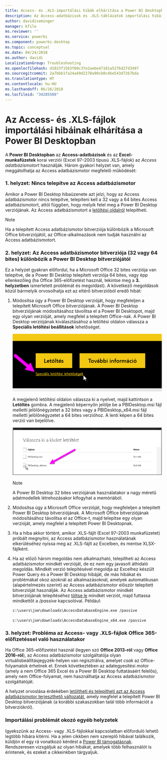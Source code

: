 ```yaml
---
title: Access- és .XLS-importálási hibák elhárítása a Power BI Desktopban
description: Az Access-adatbázisok és .XLS-táblázatok importálási hibáinak elhárítása a Power BI Desktopban és a Power Queryben
author: davidiseminger
manager: kfile
ms.reviewer: ''
ms.service: powerbi
ms.component: powerbi-desktop
ms.topic: conceptual
ms.date: 04/24/2018
ms.author: davidi
LocalizationGroup: Troubleshooting
ms.openlocfilehash: d1023f1563f69c37e2aebe47181a5276d27d3497
ms.sourcegitcommit: 2a7bbb1fa24a49d2278a90cb0c4be543d7267bda
ms.translationtype: HT
ms.contentlocale: hu-HU
ms.lasthandoff: 06/26/2018
ms.locfileid: "34285508"
---
```

# <a name="resolve-issues-importing-access-and-xls-files-in-power-bi-desktop"></a>Az Access- és .XLS-fájlok importálási hibáinak elhárítása a Power BI Desktopban
A **Power BI Desktopban** az **Access-adatbázisok** és az **Excel-munkafüzetek** korai verziói (Excel 97–2003 típusú .XLS-fájlok) az *Access adatbázismotort* használják. Három gyakori helyzet van, amely meggátolhatja az Access adatbázismotor megfelelő működését:

### <a name="situation-1-no-access-database-engine-installed"></a>1. helyzet: Nincs telepítve az Access adatbázismotor
Amikor a Power BI Desktop hibaüzenete azt jelzi, hogy az Access adatbázismotor nincs telepítve, telepíteni kell a 32 vagy a 64 bites Access adatbázismotort, attól függően, hogy melyik felel meg a Power BI Desktop verziójának. Az Access adatbázismotort a [letöltési oldalról](http://www.microsoft.com/en-us/download/details.aspx?id=13255) telepítheti.

>[!NOTE]
>Ha a telepített Access adatbázismotor bitverziója különbözik a Microsoft Office bitverziójától, az Office-alkalmazások nem tudják használni az Access adatbázismotort.

### <a name="situation-2-the-access-database-engine-bit-version-32-bit-or-64-bit-is-different-from-your-power-bi-desktop-bit-version"></a>2. helyzet: Az Access adatbázismotor bitverziója (32 vagy 64 bites) különbözik a Power BI Desktop bitverziójától
Ez a helyzet gyakran előfordul, ha a Microsoft Office 32 bites verziója van telepítve, de a Power BI Desktop telepített verziója 64 bites, vagy épp ellenkezőleg (ha Office 365-előfizetést használ, tekintse meg a **3. helyzetben** ismertetett problémát és megoldást). A következő megoldások közül bármelyik orvosolhatja ezt az eltérő bitverzióból eredő hibát:

1. Módosítsa úgy a Power BI Desktop verzióját, hogy megfeleljen a telepített Microsoft Office bitverziójának. A Power BI Desktop bitverziójának módosításához távolítsa el a Power BI Desktopot, majd egy olyan verzióját, amely megfelel a telepített Office-nak. A Power BI Desktop verziójának kiválasztásához a letöltési oldalon válassza a **Speciális letöltési beállítások** lehetőséget.
   
   ![](media/desktop-access-database-errors/desktop-access-errors-1.png)
   
   A megjelenő letöltési oldalon válassza ki a nyelvet, majd kattintson a **Letöltés** gombra. A megjelenő képernyőn jelölje be a PBIDesktop.msi fájl melletti jelölőnégyzetet a 32 bites vagy a PBIDesktop_x64.msi fájl melletti jelölőnégyzetet a 64 bites verzióhoz. A lenti képen a 64 bites verzió van bejelölve.
   
   ![](media/desktop-access-database-errors/desktop-access-errors-2.png)
   
   >[!NOTE]
   >A Power BI Desktop 32 bites verziójának használatakor a nagy méretű adatmodellek létrehozásakor kifogyhat a memóriából.
2. Módosítsa úgy a Microsoft Office verzióját, hogy megfeleljen a telepített Power BI Desktop bitverziójának. A Microsoft Office bitverziójának módosításához távolítsa el az Office-t, majd telepítse egy olyan verzióját, amely megfelel a telepített Power BI Desktopnak.
3. Ha a hiba akkor történt, amikor .XLS-fájlt (Excel 97–2003 munkafüzetet) próbált megnyitni, az Access adatbázismotor használatának elkerüléséhez nyissa meg az .XLS-fájlt az Excelben, és mentse XLSX-fájlként.
4. Ha az előző három megoldás nem alkalmazható, telepítheti az Access adatbázismotor mindkét verzióját, de ez *nem* egy javasolt áthidaló megoldás. Mindkét verzió telepítésével megoldja az Excelhez készült Power Query és a Power BI Desktop hibáját, de más hibákat és problémákat okoz azoknál az alkalmazásoknál, amelyek automatikusan (alapértelmezés szerint) az Access adatbázismotor először telepített bitverzióját használják. Az Access adatbázismotor mindkét bitverziójának telepítéséhez [töltse le](http://www.microsoft.com/en-us/download/details.aspx?id=13255) mindkét verziót, majd futtassa mindkettőt a */passive* kapcsolóval. Például:
   
       c:\users\joe\downloads\AccessDatabaseEngine.exe /passive
   
       c:\users\joe\downloads\AccessDatabaseEngine_x64.exe /passive

### <a name="situation-3-trouble-using-access-or-xls-files-with-an-office-365-subscription"></a>3. helyzet: Probléma az Access- vagy .XLS-fájlok Office 365-előfizetéssel való használatakor
Ha Office 365-előfizetést használ (legyen szó **Office 2013-ról** vagy **Office 2016-ról**), az Access adatbázismotor szolgáltatója olyan virtuálisbeállításjegyzék-helyen van regisztrálva, amelyet *csak* az Office-folyamatok érhetnek el. Ennek következtében az adategyesítési motor (amely a nem Office 365 Excel és a Power BI Desktop futtatásáért felelős), amely nem Office-folyamat, nem használhatja az Access adatbázismotor szolgáltatóját.

A helyzet orvoslása érdekében [letöltheti és telepítheti azt az Access adatbázismotor terjeszthető változatát](http://www.microsoft.com/en-us/download/details.aspx?id=13255), amely megfelel a telepített Power BI Desktop bitverziójának (a korábbi szakaszokban talál több információt a bitverziókról).

### <a name="other-situations-that-cause-import-issues"></a>Importálási problémát okozó egyéb helyzetek
Igyekszünk az Access- vagy .XLS-fájlokkal kapcsolatban előforduló lehető legtöbb hibára kitérni. Ha a jelen cikkben nem szereplő hibával találkozik, küldjön el egy rá vonatkozó kérdést a [Power BI támogatásnak](https://powerbi.microsoft.com/support/). Rendszeresen vizsgáljuk az olyan hibákat, amelyek több felhasználót is érintenek, és ezeket a cikkeinkben tárgyaljuk.

